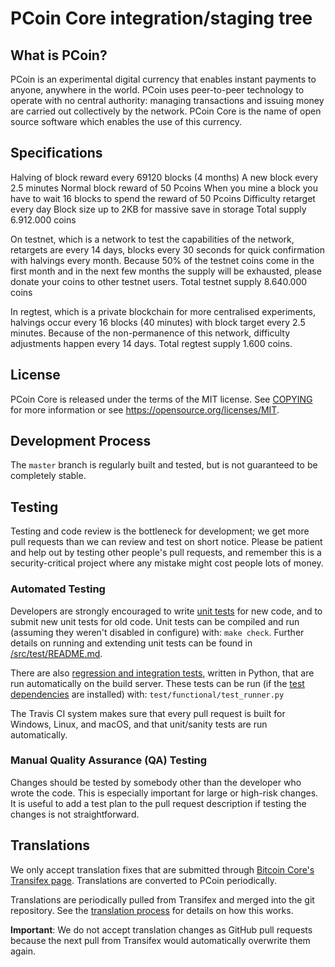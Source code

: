 PCoin Core integration/staging tree
=====================================

What is PCoin?
----------------

PCoin is an experimental digital currency that enables instant payments to
anyone, anywhere in the world. PCoin uses peer-to-peer technology to operate
with no central authority: managing transactions and issuing money are carried
out collectively by the network. PCoin Core is the name of open source
software which enables the use of this currency.

Specifications
----------------------

Halving of block reward every 69120 blocks (4 months)
A new block every 2.5 minutes
Normal block reward of 50 Pcoins
When you mine a block you have to wait 16 blocks to spend the reward of 50 Pcoins
Difficulty retarget every day
Block size up to 2KB for massive save in storage
Total supply 6.912.000 coins

On testnet, which is a network to test the capabilities of the network, retargets are every 14 days, blocks every 30 seconds for quick confirmation with halvings every month. Because 50% of the testnet coins come in the first month and in the next few months the supply will be exhausted, please donate your coins to other testnet users. Total testnet supply 8.640.000 coins

In regtest, which is a private blockchain for more centralised experiments, halvings occur every 16 blocks (40 minutes) with block target every 2.5 minutes. Because of the non-permanence of this network, difficulty adjustments happen every 14 days. Total regtest supply 1.600 coins.

License
-------

PCoin Core is released under the terms of the MIT license. See [COPYING](COPYING) for more
information or see https://opensource.org/licenses/MIT.

Development Process
-------------------

The `master` branch is regularly built and tested, but is not guaranteed to be
completely stable.

Testing
-------

Testing and code review is the bottleneck for development; we get more pull
requests than we can review and test on short notice. Please be patient and help out by testing
other people's pull requests, and remember this is a security-critical project where any mistake might cost people
lots of money.

### Automated Testing

Developers are strongly encouraged to write [unit tests](src/test/README.md) for new code, and to
submit new unit tests for old code. Unit tests can be compiled and run
(assuming they weren't disabled in configure) with: `make check`. Further details on running
and extending unit tests can be found in [/src/test/README.md](/src/test/README.md).

There are also [regression and integration tests](/test), written
in Python, that are run automatically on the build server.
These tests can be run (if the [test dependencies](/test) are installed) with: `test/functional/test_runner.py`

The Travis CI system makes sure that every pull request is built for Windows, Linux, and macOS, and that unit/sanity tests are run automatically.

### Manual Quality Assurance (QA) Testing

Changes should be tested by somebody other than the developer who wrote the
code. This is especially important for large or high-risk changes. It is useful
to add a test plan to the pull request description if testing the changes is
not straightforward.

Translations
------------

We only accept translation fixes that are submitted through [Bitcoin Core's Transifex page](https://www.transifex.com/projects/p/bitcoin/).
Translations are converted to PCoin periodically.

Translations are periodically pulled from Transifex and merged into the git repository. See the
[translation process](doc/translation_process.md) for details on how this works.

**Important**: We do not accept translation changes as GitHub pull requests because the next
pull from Transifex would automatically overwrite them again.
